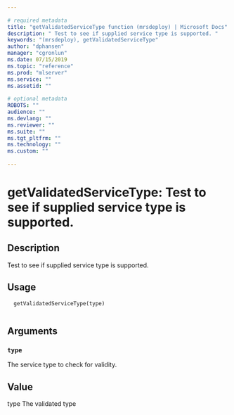 ```yaml
--- 
 
# required metadata 
title: "getValidatedServiceType function (mrsdeploy) | Microsoft Docs" 
description: " Test to see if supplied service type is supported. " 
keywords: "(mrsdeploy), getValidatedServiceType" 
author: "dphansen" 
manager: "cgronlun" 
ms.date: 07/15/2019
ms.topic: "reference" 
ms.prod: "mlserver"  
ms.service: "" 
ms.assetid: "" 
 
# optional metadata 
ROBOTS: "" 
audience: "" 
ms.devlang: "" 
ms.reviewer: "" 
ms.suite: "" 
ms.tgt_pltfrm: "" 
ms.technology: "" 
ms.custom: "" 
 
--- 
```

 
 
 
 
 # getValidatedServiceType: Test to see if supplied service type is supported. 
 ## Description
 
Test to see if supplied service type is supported.
 
 
 ## Usage

```   
  getValidatedServiceType(type)
 
```
 
 ## Arguments

   
  
 ### `type`
 The service type to check for validity. 
  
 
 
 ## Value
 
type The validated type
 

